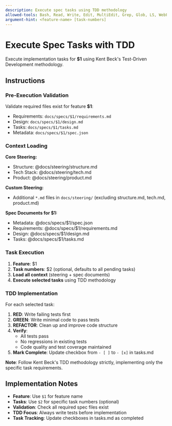 ```yaml
---
description: Execute spec tasks using TDD methodology
allowed-tools: Bash, Read, Write, Edit, MultiEdit, Grep, Glob, LS, WebFetch, WebSearch
argument-hint: <feature-name> [task-numbers]
---
```


# Execute Spec Tasks with TDD

Execute implementation tasks for **$1** using Kent Beck's Test-Driven Development methodology.

## Instructions

### Pre-Execution Validation
Validate required files exist for feature **$1**:
- Requirements: `docs/specs/$1/requirements.md`
- Design: `docs/specs/$1/design.md`  
- Tasks: `docs/specs/$1/tasks.md`
- Metadata: `docs/specs/$1/spec.json`

### Context Loading

**Core Steering:**
- Structure: @docs/steering/structure.md
- Tech Stack: @docs/steering/tech.md  
- Product: @docs/steering/product.md

**Custom Steering:**
- Additional `*.md` files in `docs/steering/` (excluding structure.md, tech.md, product.md)

**Spec Documents for $1:**
- Metadata: @docs/specs/$1/spec.json
- Requirements: @docs/specs/$1/requirements.md
- Design: @docs/specs/$1/design.md
- Tasks: @docs/specs/$1/tasks.md

### Task Execution
1. **Feature**: $1  
2. **Task numbers**: $2 (optional, defaults to all pending tasks)
3. **Load all context** (steering + spec documents)
4. **Execute selected tasks** using TDD methodology

### TDD Implementation
For each selected task:

1. **RED**: Write failing tests first
2. **GREEN**: Write minimal code to pass tests  
3. **REFACTOR**: Clean up and improve code structure
4. **Verify**: 
   - All tests pass
   - No regressions in existing tests
   - Code quality and test coverage maintained
5. **Mark Complete**: Update checkbox from `- [ ]` to `- [x]` in tasks.md

**Note**: Follow Kent Beck's TDD methodology strictly, implementing only the specific task requirements.

## Implementation Notes

- **Feature**: Use `$1` for feature name
- **Tasks**: Use `$2` for specific task numbers (optional)
- **Validation**: Check all required spec files exist
- **TDD Focus**: Always write tests before implementation
- **Task Tracking**: Update checkboxes in tasks.md as completed